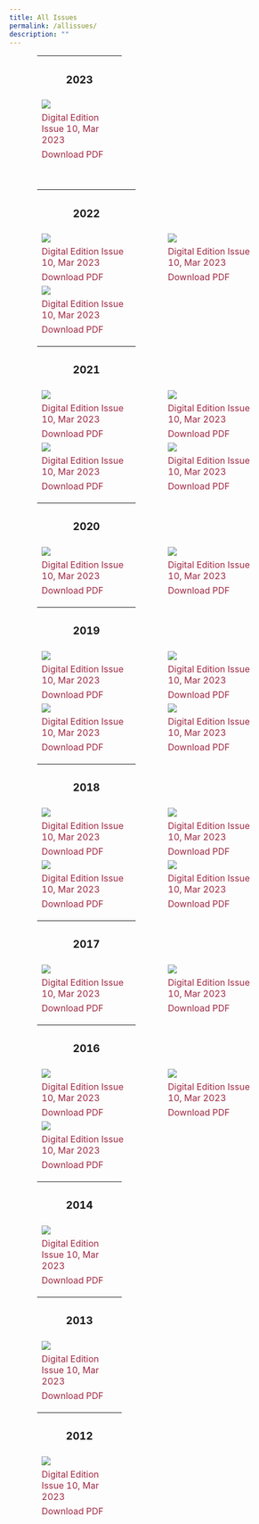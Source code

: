 ```yaml
---
title: All Issues
permalink: /allissues/
description: ""
---
```

<style>

#container-2023, #container-2014, #container-2013,#container-2012 
{
width:50%;	
}

table
{ 
border-collapse: separate; 
border-spacing: 50px 0px; 	
}	

td 
{
	border-style : hidden!important;
}
	
td a:link
{
color:#9f2943;
text-decoration: none;
}	

	
</style>


<table id="container-2023">	
<tbody>
	
<tr><th>	
<h3>2023</h3>
</th>	

</tr><tr>
<td><img src="/images/Ethos_Thumbnails_Cover/ethosdigital10.jpg"></td>
</tr>
	
<tr>
	<td><a href="#">Digital Edition Issue 10, Mar 2023</a></td>
</tr>
<tr>
	<td><a href="#">Download PDF</a></td>
</tr>

</tbody>
</table>

<br>

<table id="container-2022">
<tbody>

<tr><th>	
<h3>2022</h3>
</th>	
	
</tr><tr>
<td><img src="/images/Ethos_Thumbnails_Cover/ethosdigital09.jpg"></td>
<td><img src="/images/Ethos_Thumbnails_Cover/ethosissue24.jpg"></td>
</tr>
	
<tr>
	<td><a href="#">Digital Edition Issue 10, Mar 2023</a></td>
	<td><a href="#">Digital Edition Issue 10, Mar 2023</a></td>
</tr>


<tr>
	<td><a href="#">Download PDF</a></td>
	<td><a href="#">Download PDF</a></td>
</tr>

<tr>
<td><img src="/images/Ethos_Thumbnails_Cover/ethosdigital08.jpg"></td>	
</tr>

<tr>
	<td><a href="#">Digital Edition Issue 10, Mar 2023</a></td>
</tr>	
<tr>
	<td><a href="#">Download PDF</a></td>
</tr>	
</tbody>
</table>


<table id="container-2021">
<tbody>

<tr><th>	
<h3>2021</h3>
</th>	
	
</tr><tr>
<td><img src="/images/Ethos_Thumbnails_Cover/ethosissue23.jpg"></td>
<td><img src="/images/Ethos_Thumbnails_Cover/ethosdigital07.jpg"></td>
</tr>
	
<tr>
	<td><a href="#">Digital Edition Issue 10, Mar 2023</a></td>
	<td><a href="#">Digital Edition Issue 10, Mar 2023</a></td>
</tr>


<tr>
	<td><a href="#">Download PDF</a></td>
	<td><a href="#">Download PDF</a></td>
</tr>

<tr>
<td><img src="/images/Ethos_Thumbnails_Cover/ethosissue22.jpg"></td>
<td><img src="/images/Ethos_Thumbnails_Cover/ethosdigitalmarch2021specialedition.jpg"></td>	
</tr>

<tr>
	<td><a href="#">Digital Edition Issue 10, Mar 2023</a></td>
	<td><a href="#">Digital Edition Issue 10, Mar 2023</a></td>
</tr>	
<tr>
	<td><a href="#">Download PDF</a></td>
	<td><a href="#">Download PDF</a></td>
</tr>	
</tbody>
</table>



<table id="container-2020">
<tbody>

<tr><th>	
<h3>2020</h3>
</th>	
	
</tr><tr>
<td><img src="/images/Ethos_Thumbnails_Cover/ethosdigital2020specialedition.jpg"></td>
<td><img src="/images/Ethos_Thumbnails_Cover/ethosdigital06.jpg"></td>
</tr>
	
<tr>
	<td><a href="#">Digital Edition Issue 10, Mar 2023</a></td>
	<td><a href="#">Digital Edition Issue 10, Mar 2023</a></td>
</tr>


<tr>
	<td><a href="#">Download PDF</a></td>
	<td><a href="#">Download PDF</a></td>
</tr>


</tbody>
</table>

<table id="container-2019">
<tbody>

<tr><th>	
<h3>2019</h3>
</th>	
	
</tr><tr>
<td><img src="/images/Ethos_Thumbnails_Cover/ethosdigital05.jpg"></td>
<td><img src="/images/Ethos_Thumbnails_Cover/ethosissue21.jpg"></td>
</tr>
	
<tr>
	<td><a href="#">Digital Edition Issue 10, Mar 2023</a></td>
	<td><a href="#">Digital Edition Issue 10, Mar 2023</a></td>
</tr>


<tr>
	<td><a href="#">Download PDF</a></td>
	<td><a href="#">Download PDF</a></td>
</tr>

<tr>
<td><img src="/images/Ethos_Thumbnails_Cover/ethosdigital04.jpg"></td>
<td><img src="/images/Ethos_Thumbnails_Cover/ethosissue20.jpg"></td>
</tr>

<tr>
	<td><a href="#">Digital Edition Issue 10, Mar 2023</a></td>
	<td><a href="#">Digital Edition Issue 10, Mar 2023</a></td>
</tr>	
<tr>
	<td><a href="#">Download PDF</a></td>
	<td><a href="#">Download PDF</a></td>
</tr>	
	
</tbody>
</table>

<table id="container-2018">
<tbody>

<tr><th>	
<h3>2018</h3>
</th>	
	
</tr><tr>
<td><img src="/images/Ethos_Thumbnails_Cover/ethosdigital03.jpg"></td>
<td><img src="/images/Ethos_Thumbnails_Cover/ethosissue19.jpg"></td>
</tr>
	
<tr>
	<td><a href="#">Digital Edition Issue 10, Mar 2023</a></td>
	<td><a href="#">Digital Edition Issue 10, Mar 2023</a></td>
</tr>


<tr>
	<td><a href="#">Download PDF</a></td>
	<td><a href="#">Download PDF</a></td>
</tr>

<tr>
<td><img src="/images/Ethos_Thumbnails_Cover/ethosdigital02.jpg"></td>
<td><img src="/images/Ethos_Thumbnails_Cover/ethosissue18.jpg"></td>
</tr>

<tr>
	<td><a href="#">Digital Edition Issue 10, Mar 2023</a></td>
	<td><a href="#">Digital Edition Issue 10, Mar 2023</a></td>
</tr>	
<tr>
	<td><a href="#">Download PDF</a></td>
	<td><a href="#">Download PDF</a></td>
</tr>	
	
</tbody>
</table>

<table id="container-2017">
<tbody>

<tr><th>	
<h3>2017</h3>
</th>	
	
</tr><tr>
<td><img src="/images/Ethos_Thumbnails_Cover/ethosdigital01.jpg"></td>
<td><img src="/images/Ethos_Thumbnails_Cover/ethosissue17.jpg"></td>
</tr>
	
<tr>
	<td><a href="#">Digital Edition Issue 10, Mar 2023</a></td>
	<td><a href="#">Digital Edition Issue 10, Mar 2023</a></td>
</tr>


<tr>
	<td><a href="#">Download PDF</a></td>
	<td><a href="#">Download PDF</a></td>
</tr>


</tbody>
</table>

<table id="container-2016">
<tbody>

<tr><th>	
<h3>2016</h3>
</th>	
	
</tr><tr>
<td><img src="/images/Ethos_Thumbnails_Cover/ethosissue16.jpg"></td>
<td><img src="/images/Ethos_Thumbnails_Cover/ethosissue15.jpg"></td>
</tr>
	
<tr>
	<td><a href="#">Digital Edition Issue 10, Mar 2023</a></td>
	<td><a href="#">Digital Edition Issue 10, Mar 2023</a></td>
</tr>


<tr>
	<td><a href="#">Download PDF</a></td>
	<td><a href="#">Download PDF</a></td>
</tr>
	
<tr>
<td><img src="/images/Ethos_Thumbnails_Cover/ethosissue14.jpg"></td>
</tr>
		
<tr>
	<td><a href="#">Digital Edition Issue 10, Mar 2023</a></td>
</tr>
	
<tr>
	<td><a href="#">Download PDF</a></td>
</tr>	


</tbody>
</table>


<table id="container-2014">
<tbody>

<tr><th>	
<h3>2014</h3>
</th>	
	
</tr>
<tr>
<td><img src="/images/Ethos_Thumbnails_Cover/ethosissue13.jpg"></td>
</tr>
	
<tr>
	<td><a href="#">Digital Edition Issue 10, Mar 2023</a></td>
</tr>


<tr>
	<td><a href="#">Download PDF</a></td>
</tr>

</tbody>
</table>


<table id="container-2013">
<tbody>

<tr><th>	
<h3>2013</h3>
</th>	
	
</tr>
<tr>
<td><img src="/images/Ethos_Thumbnails_Cover/ethosissue12.jpg"></td>
</tr>
	
<tr>
	<td><a href="#">Digital Edition Issue 10, Mar 2023</a></td>
</tr>


<tr>
	<td><a href="#">Download PDF</a></td>
</tr>

</tbody>
</table>

<table id="container-2012">
<tbody>

<tr><th>	
<h3>2012</h3>
</th>	
	
</tr>
<tr>
<td><img src="/images/Ethos_Thumbnails_Cover/ethosissue11.jpg"></td>
</tr>
	
<tr>
	<td><a href="#">Digital Edition Issue 10, Mar 2023</a></td>
</tr>


<tr>
	<td><a href="#">Download PDF</a></td>
</tr>

</tbody>
</table>












